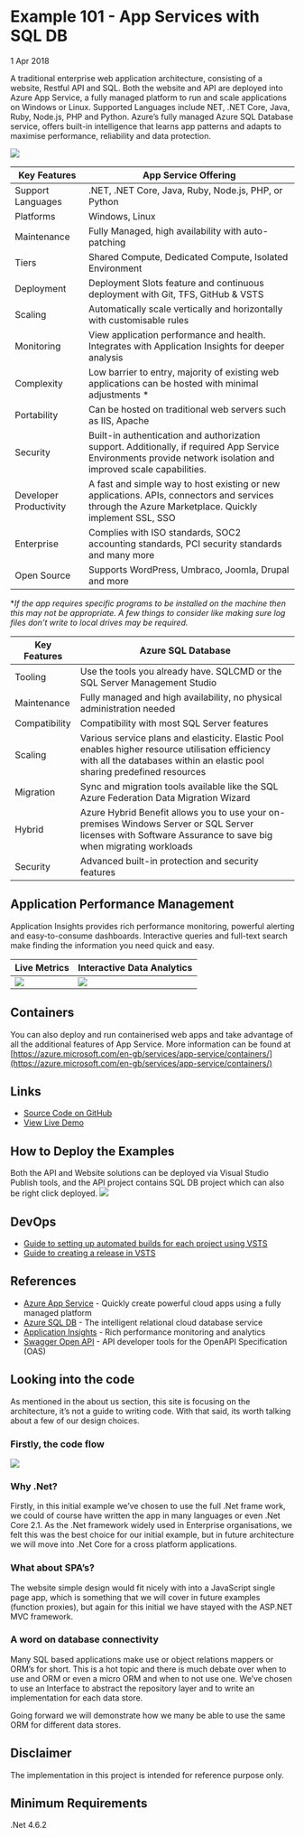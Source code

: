 # Example 101 - App Services with SQL DB
1 Apr 2018

A traditional enterprise web application architecture, consisting of a website, Restful API and SQL. Both the website and API are deployed into Azure App Service, a fully managed platform to run and scale applications on Windows or Linux. Supported Languages include NET, .NET Core, Java, Ruby, Node.js, PHP and Python. Azure’s fully managed Azure SQL Database service, offers built-in intelligence that learns app patterns and adapts to maximise performance, reliability and data protection.

![](https://www.azurelists.com/images/architecture101.png)


Key Features | App Service Offering	
-- | --	
Support Languages | .NET, .NET Core, Java, Ruby, Node.js, PHP, or Python	
Platforms |	Windows, Linux
Maintenance | Fully Managed, high availability with auto-patching	
Tiers |	Shared Compute, Dedicated Compute, Isolated Environment	
Deployment |	Deployment Slots feature and continuous deployment with Git, TFS, GitHub & VSTS		
Scaling |	Automatically scale vertically and horizontally with customisable rules
Monitoring | View application performance and health. Integrates with Application Insights for deeper analysis
Complexity | Low barrier to entry, majority of existing web applications can be hosted with minimal adjustments * 
Portability | Can be hosted on traditional web servers such as IIS, Apache	
Security | Built-in authentication and authorization support. Additionally, if required App Service Environments provide network isolation and improved scale capabilities.
Developer Productivity | A fast and simple way to host existing or new applications. APIs, connectors and services through the Azure Marketplace. Quickly implement SSL, SSO
Enterprise | Complies with ISO standards, SOC2 accounting standards, PCI security standards and many more
Open Source | Supports WordPress, Umbraco, Joomla, Drupal and more


**If the app requires specific programs to be installed on the machine then this may not be appropriate. A few things to consider like making sure log files don’t write to local drives may be required.*

Key Features | Azure SQL Database
-- | --	
Tooling | Use the tools you already have. SQLCMD or the SQL Server Management Studio
Maintenance | Fully managed and high availability, no physical administration needed
Compatibility | Compatibility with most SQL Server features 
Scaling | Various service plans and elasticity. Elastic Pool enables higher resource utilisation efficiency with all the databases within an elastic pool sharing predefined resources 
Migration | Sync and migration tools available like the SQL Azure Federation Data Migration Wizard
Hybrid | Azure Hybrid Benefit allows you to use your on-premises Windows Server or SQL Server licenses with Software Assurance to save big when migrating workloads
Security | Advanced built-in protection and security features

## Application Performance Management
Application Insights provides rich performance monitoring, powerful alerting and easy-to-consume dashboards. Interactive queries and full-text search make finding the information you need quick and easy.

| Live Metrics | Interactive Data Analytics |
| --- | ---	|
| ![](https://www.azurelists.com/images/AppInsights.png) | ![](https://www.azurelists.com/images/AppInsightsQuery.png) |

## Containers				
You can also deploy and run containerised web apps and take advantage of all the additional features of App Service. More information can be found at [https://azure.microsoft.com/en-gb/services/app-service/containers/](https://azure.microsoft.com/en-gb/services/app-service/containers/)	

## Links

*   [Source Code on GitHub](https://github.com/AzureDemos/AzureLists/tree/master/101-AppServicesWithSQLDB/)
*   [View Live Demo](https://demo.azurelists.com)

## How to Deploy the Examples

Both the API and Website solutions can be deployed via Visual Studio Publish tools, and the API project contains SQL DB project which can also be right click deployed.
![](https://www.azurelists.com/images/deploySQLDB.png)

## DevOps
*   [Guide to setting up automated builds for each project using VSTS](https://docs.microsoft.com/en-us/vsts/build-release/apps/aspnet/build-aspnet-4?view=vsts&tabs=vsts)
*   [Guide to creating a release in VSTS](https://docs.microsoft.com/en-us/vsts/build-release/apps/cd/deploy-webdeploy-webapps?view=vsts)

## References

*   [Azure App Service](https://azure.microsoft.com/en-gb/services/app-service/) - Quickly create powerful cloud apps using a fully managed platform
*   [Azure SQL DB](https://azure.microsoft.com/en-gb/services/sql-database/) - The intelligent relational cloud database service
*   [Application Insights](https://docs.microsoft.com/en-us/azure/application-insights/app-insights-overview) - Rich performance monitoring and analytics
*   [Swagger Open API](https://swagger.io/) - API developer tools for the OpenAPI Specification (OAS)

## Looking into the code
As mentioned in the about us section, this site is focusing on the architecture, it’s not a guide to writing code. With that said, its worth talking about a few of our design choices. 

### Firstly, the code flow

![](https://www.azurelists.com/images/101Codeflow.png)

### Why .Net?
Firstly, in this initial example we’ve chosen to use the full .Net frame work, we could of course have written the app in many languages or even .Net Core 2.1. As the .Net framework widely used in Enterprise organisations, we felt this was the best choice for our initial example, but in future architecture we will move into .Net Core for a cross platform applications. 

### What about SPA’s?
The website simple design would fit nicely with into a JavaScript single page app, which is something that we will cover in future examples (function proxies), but again for this initial we have stayed with the ASP.NET MVC framework. 

### A word on database connectivity 
Many SQL based applications make use or object relations mappers or ORM’s for short. This is a hot topic and there is much debate over when to use and ORM or even a micro ORM and when to not use one. We’ve chosen to use an Interface to abstract the repository layer and to write an implementation for each data store. 

Going forward we will demonstrate how we many be able to use the same ORM for different data stores. 


## Disclaimer
The implementation in this project is intended for reference purpose only.

## Minimum Requirements
.Net 4.6.2


